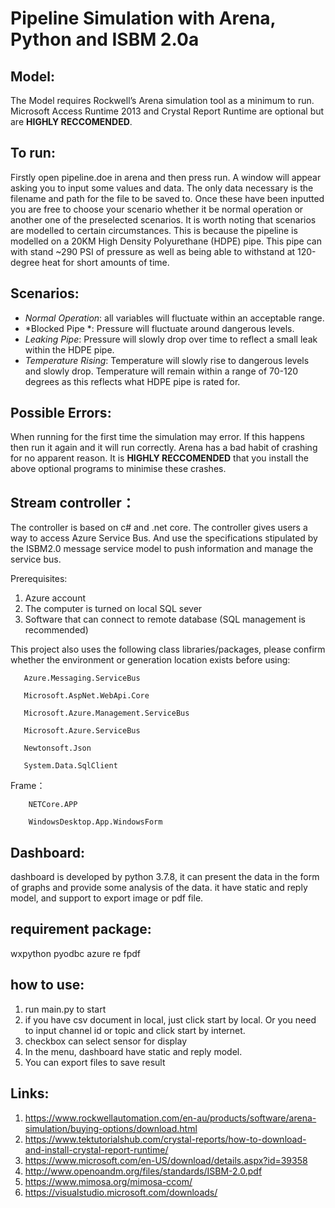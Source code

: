 # Pipeline Simulation with Arena, Python and ISBM 2.0a

## Model:
The Model requires Rockwell’s Arena simulation tool as a minimum to run. Microsoft Access Runtime 2013 and Crystal Report Runtime are optional but are __HIGHLY RECCOMENDED__.

## To run:
Firstly open pipeline.doe in arena and then press run. A window will appear asking you to input some values and data. The only data necessary is the filename and path for the file to be saved to. Once these have been inputted you are free to choose your scenario whether it be normal operation or another one of the preselected scenarios.
It is worth noting that scenarios are modelled to certain circumstances. This is because the pipeline is modelled on a 20KM High Density Polyurethane (HDPE) pipe. This pipe can with stand ~290 PSI of pressure as well as being able to withstand at 120-degree heat for short amounts of time. 

## Scenarios:
* *Normal Operation*: all variables will fluctuate within an acceptable range.
* *Blocked Pipe *: Pressure will fluctuate around dangerous levels.
* *Leaking Pipe*: Pressure will slowly drop over time to reflect a small leak within the HDPE pipe.
* *Temperature Rising*: Temperature will slowly rise to dangerous levels and slowly drop. Temperature will remain within a range of 70-120 degrees as this reflects what HDPE pipe is rated for.

## Possible Errors:
When running for the first time the simulation may error. If this happens then run it again and it will run correctly. 
Arena has a bad habit of crashing for no apparent reason. It is __HIGHLY RECCOMENDED__ that you install the above optional programs to minimise these crashes.

## Stream controller：
The controller is based on c# and .net core. The controller gives users a way to access Azure Service Bus. And use the specifications stipulated by the ISBM2.0 message service model to push information and manage the service bus.

Prerequisites:
1. Azure account
2. The computer is turned on local SQL sever
3. Software that can connect to remote database (SQL management is recommended)


This project also uses the following class libraries/packages, please confirm whether the environment or generation location exists before using:
       
       Azure.Messaging.ServiceBus
       
       Microsoft.AspNet.WebApi.Core
       
       Microsoft.Azure.Management.ServiceBus
       
       Microsoft.Azure.ServiceBus
       
       Newtonsoft.Json
       
       System.Data.SqlClient

Frame：

        NETCore.APP
        
        WindowsDesktop.App.WindowsForm


## Dashboard:
dashboard is developed by python 3.7.8, it can present the data in the form of graphs and provide some analysis of the data.
it have static and reply model, and support to export image or pdf file.

## requirement package:
wxpython
pyodbc
azure
re
fpdf

## how to use:
1. run main.py to start
2. if you have csv document in local, just click start by local. Or you need to input channel id or topic and click start by internet.
3. checkbox can select sensor for display
4. In the menu, dashboard have static and reply model.
5. You can export files to save result

## Links:
1. https://www.rockwellautomation.com/en-au/products/software/arena-simulation/buying-options/download.html
2. https://www.tektutorialshub.com/crystal-reports/how-to-download-and-install-crystal-report-runtime/
3. https://www.microsoft.com/en-US/download/details.aspx?id=39358
4. http://www.openoandm.org/files/standards/ISBM-2.0.pdf
5. https://www.mimosa.org/mimosa-ccom/
6. https://visualstudio.microsoft.com/downloads/
